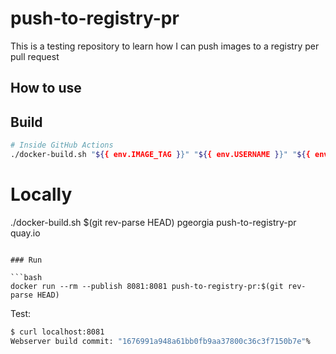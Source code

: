 # push-to-registry-pr
This is a testing repository to learn how I can push images to a registry per pull request


## How to use

## Build

```bash
# Inside GitHub Actions
./docker-build.sh "${{ env.IMAGE_TAG }}" "${{ env.USERNAME }}" "${{ env.IMAGE_NAME }}" "${{ env.REGISTRY }}"
```

# Locally
./docker-build.sh $(git rev-parse HEAD) pgeorgia push-to-registry-pr quay.io
```

### Run

```bash
docker run --rm --publish 8081:8081 push-to-registry-pr:$(git rev-parse HEAD)
```

Test:

```bash
$ curl localhost:8081
Webserver build commit: "1676991a948a61bb0fb9aa37800c36c3f7150b7e"%
```
